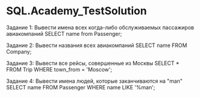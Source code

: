 # SQL.Academy_TestSolution

Задание 1: Вывести имена всех когда-либо обслуживаемых пассажиров авиакомпаний
SELECT name from Passenger;

Задание 2: Вывести названия всеx авиакомпаний
SELECT name FROM Company;

Задание 3: Вывести все рейсы, совершенные из Москвы
SELECT * FROM Trip
WHERE town_from = 'Moscow';

Задание 4: Вывести имена людей, которые заканчиваются на "man"
SELECT name FROM Passenger
WHERE name LIKE '%man';

